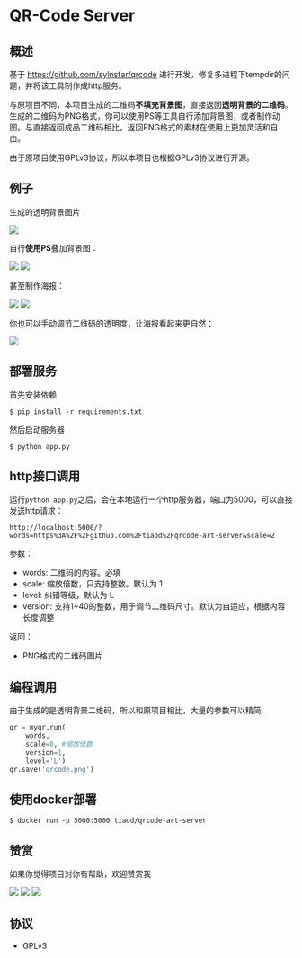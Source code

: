 # QR-Code Server

## 概述

基于 https://github.com/sylnsfar/qrcode 进行开发，修复多进程下tempdir的问题，并将该工具制作成http服务。

与原项目不同，本项目生成的二维码**不填充背景图**，直接返回**透明背景的二维码**。生成的二维码为PNG格式，你可以使用PS等工具自行添加背景图，或者制作动图。与直接返回成品二维码相比，返回PNG格式的素材在使用上更加灵活和自由。

由于原项目使用GPLv3协议，所以本项目也根据GPLv3协议进行开源。

## 例子
生成的透明背景图片：

![](https://github.com/tiaod/qrcode-art-server/blob/master/example/newqr.png)

自行**使用PS**叠加背景图：

![](https://github.com/tiaod/qrcode-art-server/blob/master/example/avatar1.jpg)
![](https://github.com/tiaod/qrcode-art-server/blob/master/example/avatar2.jpg)

甚至制作海报：

![](https://github.com/tiaod/qrcode-art-server/blob/master/example/poster3.jpg)
![](https://github.com/tiaod/qrcode-art-server/blob/master/example/poster1.jpg)

你也可以手动调节二维码的透明度，让海报看起来更自然：

![](https://github.com/tiaod/qrcode-art-server/blob/master/example/poster2.jpg)

## 部署服务
首先安装依赖
```
$ pip install -r requirements.txt
```
然后启动服务器
```
$ python app.py
```

## http接口调用
运行`python app.py`之后，会在本地运行一个http服务器，端口为5000，可以直接发送http请求：
```
http://localhost:5000/?words=https%3A%2F%2Fgithub.com%2Ftiaod%2Fqrcode-art-server&scale=2
```

参数：
- words: 二维码的内容。必填
- scale: 缩放倍数，只支持整数。默认为 1
- level: 纠错等级，默认为 L
- version: 支持1~40的整数，用于调节二维码尺寸。默认为自适应，根据内容长度调整

返回：
- PNG格式的二维码图片

## 编程调用
由于生成的是透明背景二维码，所以和原项目相比，大量的参数可以精简:
```python
qr = myqr.run(
	words,
    scale=8, #缩放倍数
    version=1,
    level='L')
qr.save('qrcode.png')
```

## 使用docker部署
```
$ docker run -p 5000:5000 tiaod/qrcode-art-server
```

## 赞赏
如果你觉得项目对你有帮助，欢迎赞赏我

![](https://github.com/tiaod/qrcode-art-server/blob/master/example/微信.png)
![](https://github.com/tiaod/qrcode-art-server/blob/master/example/支付宝.png)
![](https://github.com/tiaod/qrcode-art-server/blob/master/example/微信赞赏码.png)
​
## 协议
* GPLv3
